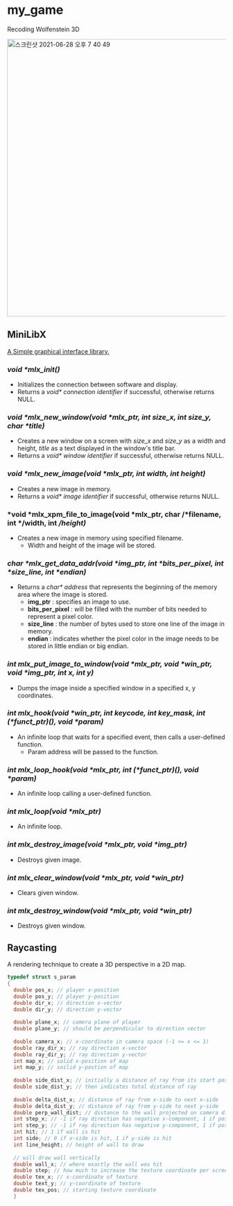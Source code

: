 # my_game
Recoding Wolfenstein 3D

<img width="640" alt="스크린샷 2021-06-28 오후 7 40 49" src="https://user-images.githubusercontent.com/54715744/123623826-dbb13200-d848-11eb-9627-7f76ab9fb75a.png">

## MiniLibX
[A Simple graphical interface library.](https://qst0.github.io/ft_libgfx/man_mlx.html)

### *void \*mlx_init()*
* Initializes the connection between software and display.
* Returns a *void\* connection identifier* if successful, otherwise returns NULL.

### *void \*mlx_new_window(void \*mlx_ptr, int size_x, int size_y, char \*title)*
* Creates a new window on a screen with *size_x* and *size_y* as a width and height, *title* as a text displayed in the window's title bar.
* Returns a *void\* window identifier* if successful, otherwise returns NULL.

### *void \*mlx_new_image(void \*mlx_ptr, int width, int height)*
* Creates a new image in memory.
* Returns a *void\* image identifier* if successful, otherwise returns NULL.

### *void \*mlx_xpm_file_to_image(void \*mlx_ptr, char /*filename, int */width, int */height)*
* Creates a new image in memory using specified filename.
  - Width and height of the image will be stored.

### *char \*mlx_get_data_addr(void \*img_ptr, int \*bits_per_pixel, int \*size_line, int \*endian)*
* Returns a *char\* address* that represents the beginning of the memory area where the image is stored.
  - **img_ptr** : specifies an image to use.
  - **bits_per_pixel** : will be filled with the number of bits needed to represent a pixel color.
  - **size_line** : the number of bytes used to store one line of the image in memory.
  - **endian** : indicates whether the pixel color in the image needs to be stored in little endian or big endian.

### *int mlx_put_image_to_window(void \*mlx_ptr, void \*win_ptr, void \*img_ptr, int x, int y)*
* Dumps the image inside a specified window in a specified x, y coordinates.

### *int mlx_hook(void \*win_ptr, int keycode, int key_mask, int (\*funct_ptr)(), void \*param)*
* An infinite loop that waits for a specified event, then calls a user-defined function.
  - Param address will be passed to the function.

### *int mlx_loop_hook(void \*mlx_ptr, int (\*funct_ptr)(), void \*param)*
* An infinite loop calling a user-defined function.

### *int mlx_loop(void \*mlx_ptr)*
* An infinite loop.

### *int mlx_destroy_image(void \*mlx_ptr, void \*img_ptr)*
* Destroys given image.

### *int mlx_clear_window(void \*mlx_ptr, void \*win_ptr)*
* Clears given window.

### *int mlx_destroy_window(void \*mlx_ptr, void \*win_ptr)*
* Destroys given window.

## Raycasting
A rendering technique to create a 3D perspective in a 2D map.

```c
typedef struct s_param
{
  double pos_x; // player x-position
  double pos_y; // player y-position
  double dir_x; // direction x-vector
  double dir_y; // direction y-vector
  
  double plane_x; // camera plane of player
  double plane_y; // should be perpendicular to direction vector
  
  double camera_x; // x-coordinate in camera space (-1 <= x <= 1)
  double ray_dir_x; // ray direction x-vector
  double ray_dir_y; // ray direction y-vector
  int map_x; // solid x-position of map
  int map_y; // soilid y-postion of map
  
  double side_dist_x; // initially a distance of ray from its start position to the first side
  double side_dist_y; // then indicates total distance of ray
  
  double delta_dist_x; // distance of ray from x-side to next x-side
  double delta_dist_y; // distance of ray from y-side to next y-side
  double perp_wall_dist; // distance to the wall projected on camera direction (avoiding fisheye effect)
  int step_x; // -1 if ray direction has negative x-component, 1 if positive x-component
  int step_y; // -1 if ray direction has negative y-component, 1 if positive y-component
  int hit; // 1 if wall is hit
  int side; // 0 if x-side is hit, 1 if y-side is hit
  int line_height; // height of wall to draw
  
  // will draw wall vertically
  double wall_x; // where exactly the wall was hit
  double step; // how much to increase the texture coordinate per screen pixel
  double tex_x; // x-coordinate of texture
  double text_y; // y-coordinate of texture
  double tex_pos; // starting texture coordinate
  }
 ```
